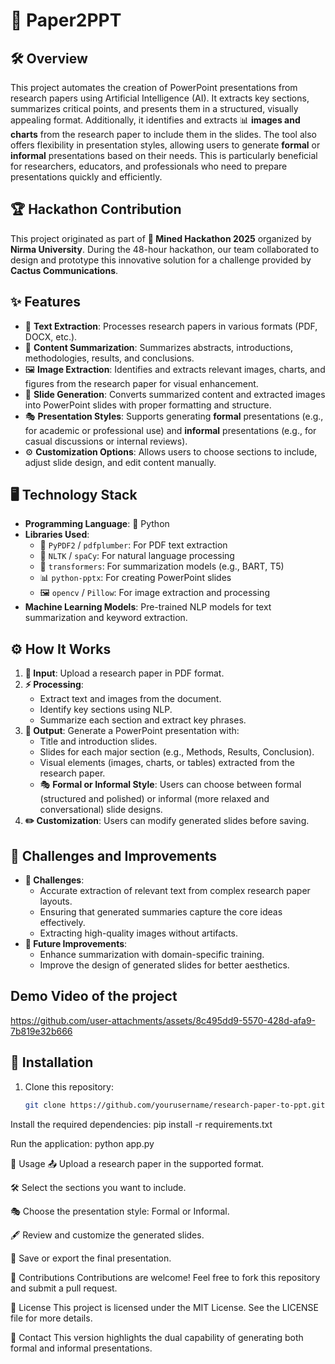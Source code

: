 # 📄 Paper2PPT

## 🛠️ Overview
This project automates the creation of PowerPoint presentations from research papers using Artificial Intelligence (AI). It extracts key sections, summarizes critical points, and presents them in a structured, visually appealing format. Additionally, it identifies and extracts 📊 **images and charts** from the research paper to include them in the slides. The tool also offers flexibility in presentation styles, allowing users to generate **formal** or **informal** presentations based on their needs. This is particularly beneficial for researchers, educators, and professionals who need to prepare presentations quickly and efficiently.

## 🏆 Hackathon Contribution
This project originated as part of **🏅 Mined Hackathon 2025** organized by **Nirma University**. During the 48-hour hackathon, our team collaborated to design and prototype this innovative solution for a challenge provided by **Cactus Communications**.

## ✨ Features
- 📜 **Text Extraction**: Processes research papers in various formats (PDF, DOCX, etc.).
- 📝 **Content Summarization**: Summarizes abstracts, introductions, methodologies, results, and conclusions.
- 🖼️ **Image Extraction**: Identifies and extracts relevant images, charts, and figures from the research paper for visual enhancement.
- 📑 **Slide Generation**: Converts summarized content and extracted images into PowerPoint slides with proper formatting and structure.
- 🎭 **Presentation Styles**: Supports generating **formal** presentations (e.g., for academic or professional use) and **informal** presentations (e.g., for casual discussions or internal reviews).
- ⚙️ **Customization Options**: Allows users to choose sections to include, adjust slide design, and edit content manually.

## 🖥️ Technology Stack
- **Programming Language**: 🐍 Python
- **Libraries Used**:
  - 📂 `PyPDF2` / `pdfplumber`: For PDF text extraction
  - 📖 `NLTK` / `spaCy`: For natural language processing
  - 🤖 `transformers`: For summarization models (e.g., BART, T5)
  - 📊 `python-pptx`: For creating PowerPoint slides
  - 🖼️ `opencv` / `Pillow`: For image extraction and processing
- **Machine Learning Models**: Pre-trained NLP models for text summarization and keyword extraction.

## ⚙️ How It Works
1. **📂 Input**: Upload a research paper in PDF format.
2. **⚡ Processing**:
   - Extract text and images from the document.
   - Identify key sections using NLP.
   - Summarize each section and extract key phrases.
3. **🎨 Output**: Generate a PowerPoint presentation with:
   - Title and introduction slides.
   - Slides for each major section (e.g., Methods, Results, Conclusion).
   - Visual elements (images, charts, or tables) extracted from the research paper.
   - 🎭 **Formal or Informal Style**: Users can choose between formal (structured and polished) or informal (more relaxed and conversational) slide designs.
4. **✏️ Customization**: Users can modify generated slides before saving.

## 🚧 Challenges and Improvements
- **🚨 Challenges**:
  - Accurate extraction of relevant text from complex research paper layouts.
  - Ensuring that generated summaries capture the core ideas effectively.
  - Extracting high-quality images without artifacts.
- **🚀 Future Improvements**:
  - Enhance summarization with domain-specific training.
  - Improve the design of generated slides for better aesthetics.

## Demo Video of the project
https://github.com/user-attachments/assets/8c495dd9-5570-428d-afa9-7b819e32b666

## 🔧 Installation
1. Clone this repository:
   ```bash
   git clone https://github.com/yourusername/research-paper-to-ppt.git
Install the required dependencies:
pip install -r requirements.txt

Run the application:
python app.py

📝 Usage
📤 Upload a research paper in the supported format.

🛠️ Select the sections you want to include.

🎭 Choose the presentation style: Formal or Informal.

🖋️ Review and customize the generated slides.

💾 Save or export the final presentation.

🤝 Contributions
Contributions are welcome! Feel free to fork this repository and submit a pull request.

📜 License
This project is licensed under the MIT License. See the LICENSE file for more details.

📧 Contact
This version highlights the dual capability of generating both formal and informal presentations.
